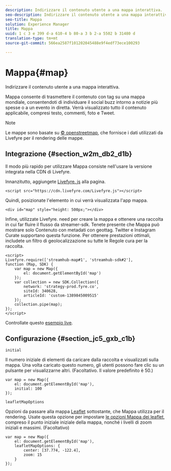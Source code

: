 ```yaml
---
description: Indirizzare il contenuto utente a una mappa interattiva.
seo-description: Indirizzare il contenuto utente a una mappa interattiva.
seo-title: Mappa
solution: Experience Manager
title: Mappa
uuid: 1 c 3 e 399 d-a 610-4 b 80-a 3 b 2-a 5502 b 31480 d
translation-type: tm+mt
source-git-commit: 566ea2587f101202045488e9f4edf73ece100293

---
```



# Mappa{#map}

Indirizzare il contenuto utente a una mappa interattiva.

Mappa consente di trasmettere il contenuto con tag su una mappa mondiale, consentendoti di individuare il social buzz intorno a notizie più spesse o a un evento in diretta. Verrà visualizzato tutto il contenuto applicabile, compresi testo, commenti, foto e Tweet.

>[!NOTE]
>
>Le mappe sono basate su [© openstreetmap](https://www.openstreetmap.org/copyright), che fornisce i dati utilizzati da Livefyre per il rendering delle mappe.

## Integrazione {#section_w2m_db2_d1b}

Il modo più rapido per utilizzare Mappa consiste nell'usare la versione integrata nella CDN di Livefyre.

Innanzitutto, aggiungete [Livefyre. js](https://github.com/Livefyre/Livefyre.js) alla pagina.

```
<script src="https://cdn.livefyre.com/Livefyre.js"></script> 
```

Quindi, posizionate l'elemento in cui verrà visualizzata l'app mappa.

```
<div id="map" style="height: 500px;"></div>
```

Infine, utilizzate Livefyre. need per creare la mappa e ottenere una raccolta in cui far fluire il flusso da streamer-sdk. Tenete presente che Mappa può mostrare solo Contenuto con metadati con geottag. Twitter e Instagram Curate supportano questa funzione. Per ottenere prestazioni ottimali, includete un filtro di geolocalizzazione su tutte le Regole cura per la raccolta.

```
<script> 
Livefyre.require(['streamhub-map#1', 'streamhub-sdk#2'], 
function (Map, SDK) { 
    var map = new Map({ 
        el: document.getElementById('map') 
    }); 
    var collection = new SDK.Collection({ 
        network: 'strategy-prod.fyre.co', 
        siteId: 340628, 
        articleId: 'custom-1389845009515' 
    }); 
    collection.pipe(map); 
}); 
</script>
```

Controllate questo [esempio live](https://codepen.io/cheung31/pen/wkmbF).

## Configurazione {#section_jc5_gxb_c1b}

`initial`

Il numero iniziale di elementi da caricare dalla raccolta e visualizzati sulla mappa. Una volta caricato questo numero, gli utenti possono fare clic su un pulsante per visualizzarne altri. (Facoltativo. Il valore predefinito è 50.)

```
var map = new Map({ 
    el: document.getElementById('map'), 
    initial: 100 
});
```

`leafletMapOptions`

Opzioni da passare alla mappa [Leaflet](https://leafletjs.com/) sottostante, che Mappa utilizza per il rendering. Usate questa opzione per impostare [le opzioni Mappa dei leaflet](https://leafletjs.com/reference.html#map-options), compreso il punto iniziale iniziale della mappa, nonché i livelli di zoom iniziali e massimi. (Facoltativo)

```
var map = new Map({ 
    el: document.getElementById('map'), 
    leafletMapOptions: { 
        center: [37.774, -122.4], 
        zoom: 15 
    } 
});
```

